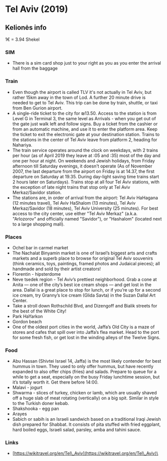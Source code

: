# Tel Aviv (2019)

## &#x20;Kelionės info

1€ = 3.94 Shekel

### SIM

* There is a sim card shop just to your right as you as you enter the arrival hall from the baggage

### Train

* Even though the airport is called TLV it's not actually in Tel Aviv, but rather 15km away in the town of Lod. A further 20 minute drive is needed to get to Tel Aviv. This trip can be done by train, shuttle, or taxi from Ben Gurion airport.
* A single-ride ticket to the city for ₪13.50. Access to the station is from Level G in Terminal 3, the same level as Arrivals - when you get out of the gate just walk left and follow signs. Buy a ticket from the cashier or from an automatic machine, and use it to enter the platform area. Keep the ticket to exit the electronic gate at your destination station. Trains to the stations in the center of Tel Aviv leave from platform 2, heading for Nahariya.
* The train service operates around the clock on weekdays, with 2 trains per hour (as of April 2019 they leave at :05 and :35) most of the day and one per hour at night. On weekends and Jewish holidays, from Friday afternoon till Saturday evenings, it doesn't operate (As of November 2007, the last departure from the airport on Friday is at 14.37, the first departure on Saturday at 19.35. During day-light saving time trains start 2 hours later on Saturdays). Trains stop at all four Tel Aviv stations, with the exception of late night trains that stop only at Tel Aviv Merkaz/Savidor station.
* The stations are, in order of arrival from the airport: Tel Aviv HaHagana (12 minutes travel), Tel Aviv HaShalom (13 minutes), Tel Aviv Merkaz/Savidor (18 minutes), Tel Aviv University (25 minutes). For best access to the city center, use either "Tel Aviv Merkaz" (a.k.a. "Arlozorov" and officially named "Savidor"), or "Hashalom" (located next to a large shopping mall).

### Places

* Ochel bar in carmel market
* The Nachalat Binyamin market is one of Israel’s biggest arts and crafts markets and a superb place to browse for original Tel Aviv souvenirs (think ceramics, toys, paintings, framed photos and Judaical pieces); all handmade and sold by their artist creators!
* Florentin - hipsterdome
* Neve tsedek region - Tel Aviv’s prettiest neighborhood. Grab a cone at Anita — one of the city’s best ice cream shops — and get lost in the area. Dallal is a great place to stop for lunch, or if you’re up for a second ice cream, try Granny’s Ice cream (Glida Savta) in the Suzan Dallal Art Center.
* Take a stroll down Rothschild Blvd, and Dizengoff and Bialik streets for the best of the White City!
* Park HaYarkon
* Gordon beach
* One of the oldest port cities in the world, Jaffa’s Old City is a maze of stores and cafes that spill over into Jaffa’s flea market. Head to the port for some fresh fish, or get lost in the winding alleys of the Twelve Signs.

### Food

* Abu Hassan (Shivtei Israel 14, Jaffa) is the most likely contender for best hummus in town. They used to only offer hummus, but have recently expanded to also offer chips (fries) and salads. Prepare to queue for a while to get a seat, especially on the busy Friday lunchtime session, but it’s totally worth it. Get there before 14:00.
* Malavi - jogurt
* Shwarma - slices of turkey, chicken or lamb, which are usually shaved off a huge slab of meat rotating (vertically) on a big spit. Similar in style to the Turkish doner kebab.
* Shakshooka - egg pan
* Arayes
* Sabich or sabih is an Israeli sandwich based on a traditional Iraqi Jewish dish prepared for Shabbat. It consists of pita stuffed with fried eggplant, hard boiled eggs, Israeli salad, parsley, amba and tahini sauce.

### Links

* [https://wikitravel.org/en/Tel\_Aviv](https://wikitravel.org/en/Tel\_Aviv)\
